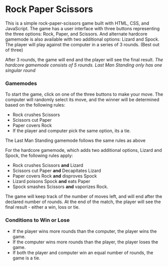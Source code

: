 # Rock Paper Scissors

This is a simple rock-paper-scissors game built with HTML, CSS, and JavaScript.
The game has a user interface with three buttons representing the three options: Rock, Paper, and Scissors.
And alternate hardcore gamemode is also available with two additional options: Lizard and Spock.
The player will play against the computer in a series of 3 rounds. (Best out of three)

After 3 rounds, the game will end and the player will see the final result.
*The hardcore gamemode consists of 5 rounds.*
*Last Man Standing only has one singular round*


### Gamemodes
To start the game, click on one of the three buttons to make your move.
The computer will randomly select its move, and the winner will be determined based on the following rules:
- Rock crushes Scissors
- Scissors cut Paper
- Paper covers Rock
- If the player and computer pick the same option, its a tie.

The Last Man Standing gamemode follows the same rules as above


For the hardcore gamemode, which adds two additional options, Lizard and Spock, the following rules apply:
- Rock crushes Scissors **and** Lizard
- Scissors cut Paper **and** Decapitates Lizard
- Paper covers Rock **and** disproves Spock 
- Lizard poisons Spock **and** eats Paper
- Spock smashes Scissors **and** vaporizes Rock.

The game will keep track of the number of moves left, and will end after the declared number of rounds.
At the end of the match, the player will see the final result - either a win, loss or tie.


### Conditions to Win or Lose

- If the player wins more rounds than the computer, the player wins the game.
- If the computer wins more rounds than the player, the player loses the game.
- If both the player and computer win an equal number of rounds, the game is a tie.
